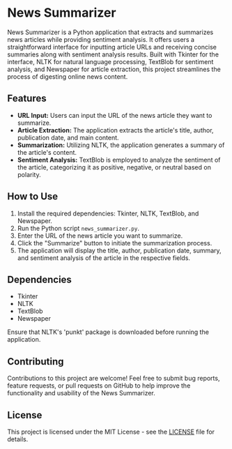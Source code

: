 # News Summarizer

News Summarizer is a Python application that extracts and summarizes news articles while providing sentiment analysis. It offers users a straightforward interface for inputting article URLs and receiving concise summaries along with sentiment analysis results. Built with Tkinter for the interface, NLTK for natural language processing, TextBlob for sentiment analysis, and Newspaper for article extraction, this project streamlines the process of digesting online news content.

## Features

- **URL Input:** Users can input the URL of the news article they want to summarize.
- **Article Extraction:** The application extracts the article's title, author, publication date, and main content.
- **Summarization:** Utilizing NLTK, the application generates a summary of the article's content.
- **Sentiment Analysis:** TextBlob is employed to analyze the sentiment of the article, categorizing it as positive, negative, or neutral based on polarity.

## How to Use

1. Install the required dependencies: Tkinter, NLTK, TextBlob, and Newspaper.
2. Run the Python script `news_summarizer.py`.
3. Enter the URL of the news article you want to summarize.
4. Click the "Summarize" button to initiate the summarization process.
5. The application will display the title, author, publication date, summary, and sentiment analysis of the article in the respective fields.

## Dependencies

- Tkinter
- NLTK
- TextBlob
- Newspaper

Ensure that NLTK's 'punkt' package is downloaded before running the application.

## Contributing

Contributions to this project are welcome! Feel free to submit bug reports, feature requests, or pull requests on GitHub to help improve the functionality and usability of the News Summarizer.

## License

This project is licensed under the MIT License - see the [LICENSE](LICENSE) file for details.
